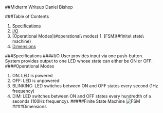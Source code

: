 ##Midterm Writeup
Daniel Bishop

###Table of Contents
1. [Specifications](#specifications)
  1. [I/O](#i\/o)
  2. [Operational Modes](#operational\ modes)
    1. [FSM](#finite\ state\ machine)
  3. [Dimensions](#dimensions)

###Specifications
####I/O
User provides input via one push-button.
System provides output to one LED whose state can either be ON or OFF.
####Operational Modes
1. ON: LED is powered
2. OFF: LED is unpowered
3. BLINKING: LED switches between ON and OFF states every second (1Hz frequency)
4. DIM: LED switches between ON and OFF states every hundredth of a seconds (100Hz frequency).
#####Finite State Machine
![FSM](http://i.imgur.com/S7b8XpO.png)
####Dimensions

